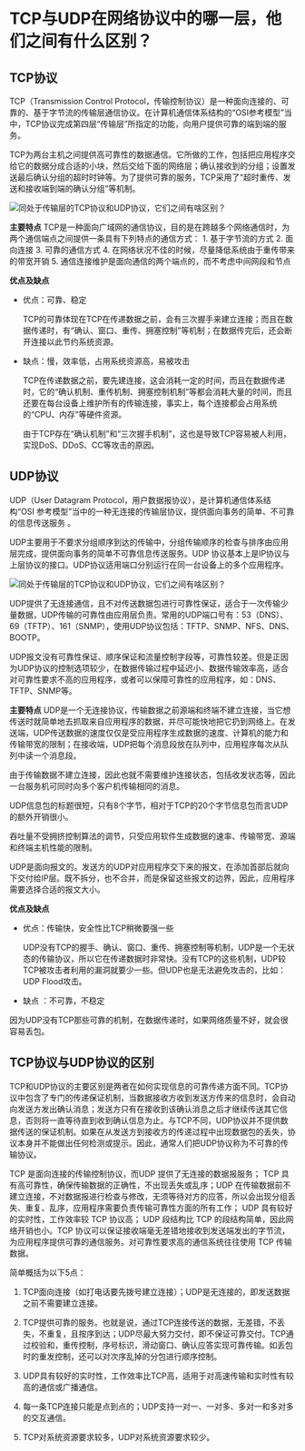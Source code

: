 # TCP与UDP在网络协议中的哪一层，他们之间有什么区别？

##  TCP协议
TCP（Transmission Control Protocol，传输控制协议）是一种面向连接的、可靠的、基于字节流的传输层通信协议。在计算机通信体系结构的“OSI参考模型”当中，TCP协议完成第四层“传输层”所指定的功能，向用户提供可靠的端到端的服务。

TCP为两台主机之间提供高可靠性的数据通信。它所做的工作，包括把应用程序交给它的数据分成合适的小块，然后交给下面的网络层；确认接收到的分组；设置发送最后确认分组的超时时钟等。为了提供可靠的服务，TCP采用了“超时重传、发送和接收端到端的确认分组”等机制。

![同处于传输层的TCP协议和UDP协议，它们之间有啥区别？](http://cache.yisu.com/upload/admin/customer_case_img/2019-12-05/1575543194.jpg)

**主要特点**
TCP是一种面向广域网的通信协议，目的是在跨越多个网络通信时，为两个通信端点之间提供一条具有下列特点的通信方式：
	1. 基于字节流的方式
	2. 面向连接
	3. 可靠的通信方式
	4. 在网络状况不佳的时候，尽量降低系统由于重传带来的带宽开销
	5. 通信连接维护是面向通信的两个端点的，而不考虑中间网段和节点

**优点及缺点**
- 优点：可靠、稳定

  TCP的可靠体现在TCP在传递数据之前，会有三次握手来建立连接；而且在数据传递时，有“确认、窗口、重传、拥塞控制”等机制；在数据传完后，还会断开连接以此节约系统资源。

- 缺点：慢，效率低，占用系统资源高，易被攻击

  TCP在传递数据之前，要先建连接，这会消耗一定的时间，而且在数据传递时，它的“确认机制、重传机制、拥塞控制机制”等都会消耗大量的时间，而且还要在每台设备上维护所有的传输连接，事实上，每个连接都会占用系统的“CPU、内存”等硬件资源。

  由于TCP存在“确认机制”和“三次握手机制”，这也是导致TCP容易被人利用，实现DoS、DDoS、CC等攻击的原因。

## UDP协议
UDP（User Datagram Protocol，用户数据报协议），是计算机通信体系结构“OSI 参考模型”当中的一种无连接的传输层协议，提供面向事务的简单、不可靠的信息传送服务 。

UDP主要用于不要求分组顺序到达的传输中，分组传输顺序的检查与排序由应用层完成，提供面向事务的简单不可靠信息传送服务。UDP 协议基本上是IP协议与上层协议的接口。UDP协议适用端口分别运行在同一台设备上的多个应用程序。

![同处于传输层的TCP协议和UDP协议，它们之间有啥区别？](http://cache.yisu.com/upload/admin/customer_case_img/2019-12-05/1575543257.jpg)

UDP提供了无连接通信，且不对传送数据包进行可靠性保证，适合于一次传输少量数据，UDP传输的可靠性由应用层负责。常用的UDP端口号有：53（DNS）、69（TFTP）、161（SNMP），使用UDP协议包括：TFTP、SNMP、NFS、DNS、BOOTP。

UDP报文没有可靠性保证、顺序保证和流量控制字段等，可靠性较差。但是正因为UDP协议的控制选项较少，在数据传输过程中延迟小、数据传输效率高，适合对可靠性要求不高的应用程序，或者可以保障可靠性的应用程序，如：DNS、TFTP、SNMP等。

**主要特点**
UDP是一个无连接协议，传输数据之前源端和终端不建立连接，当它想传送时就简单地去抓取来自应用程序的数据，并尽可能快地把它扔到网络上。在发送端，UDP传送数据的速度仅仅是受应用程序生成数据的速度、计算机的能力和传输带宽的限制；在接收端，UDP把每个消息段放在队列中，应用程序每次从队列中读一个消息段。

由于传输数据不建立连接，因此也就不需要维护连接状态，包括收发状态等，因此一台服务机可同时向多个客户机传输相同的消息。

UDP信息包的标题很短，只有8个字节，相对于TCP的20个字节信息包而言UDP的额外开销很小。

吞吐量不受拥挤控制算法的调节，只受应用软件生成数据的速率、传输带宽、源端和终端主机性能的限制。

UDP是面向报文的。发送方的UDP对应用程序交下来的报文，在添加首部后就向下交付给IP层。既不拆分，也不合并，而是保留这些报文的边界，因此，应用程序需要选择合适的报文大小。

**优点及缺点**
- 优点：传输快，安全性比TCP稍微要强一些

  UDP没有TCP的握手、确认、窗口、重传、拥塞控制等机制，UDP是一个无状态的传输协议，所以它在传递数据时非常快。没有TCP的这些机制，UDP较TCP被攻击者利用的漏洞就要少一些。但UDP也是无法避免攻击的，比如：UDP Flood攻击。

- 缺点 ：不可靠，不稳定
  

因为UDP没有TCP那些可靠的机制，在数据传递时，如果网络质量不好，就会很容易丢包。


## TCP协议与UDP协议的区别

TCP和UDP协议的主要区别是两者在如何实现信息的可靠传递方面不同。TCP协议中包含了专门的传递保证机制，当数据接收方收到发送方传来的信息时，会自动向发送方发出确认消息；发送方只有在接收到该确认消息之后才继续传送其它信息，否则将一直等待直到收到确认信息为止。与TCP不同，UDP协议并不提供数据传送的保证机制。如果在从发送方到接收方的传递过程中出现数据包的丢失，协议本身并不能做出任何检测或提示。因此，通常人们把UDP协议称为不可靠的传输协议。

TCP 是面向连接的传输控制协议，而UDP 提供了无连接的数据报服务；
TCP 具有高可靠性，确保传输数据的正确性，不出现丢失或乱序；UDP 在传输数据前不建立连接，不对数据报进行检查与修改，无须等待对方的应答，所以会出现分组丢失、重复、乱序，应用程序需要负责传输可靠性方面的所有工作；
UDP 具有较好的实时性，工作效率较 TCP 协议高；
UDP 段结构比 TCP 的段结构简单，因此网络开销也小。TCP 协议可以保证接收端毫无差错地接收到发送端发出的字节流，为应用程序提供可靠的通信服务。对可靠性要求高的通信系统往往使用 TCP 传输数据。

简单概括为以下5点：

1. TCP面向连接（如打电话要先拨号建立连接）；UDP是无连接的，即发送数据之前不需要建立连接。

2. TCP提供可靠的服务。也就是说，通过TCP连接传送的数据，无差错，不丢失，不重复，且按序到达；UDP尽最大努力交付，即不保证可靠交付。TCP通过校验和，重传控制，序号标识，滑动窗口、确认应答实现可靠传输。如丢包时的重发控制，还可以对次序乱掉的分包进行顺序控制。

3. UDP具有较好的实时性，工作效率比TCP高，适用于对高速传输和实时性有较高的通信或广播通信。

4. 每一条TCP连接只能是点到点的；UDP支持一对一、一对多、多对一和多对多的交互通信。

5. TCP对系统资源要求较多，UDP对系统资源要求较少。


